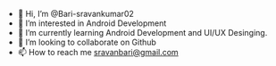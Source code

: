 - 👋 Hi, I’m @Bari-sravankumar02
- 👀 I’m interested in Android Development
- 🌱 I’m currently learning Android Development and UI/UX Desinging.
- 💞️ I’m looking to collaborate on Github
- 📫 How to reach me sravanbari@gmail.com

<!---
Bari-sravankumar02/Bari-sravankumar02 is a ✨ special ✨ repository because its `README.md` (this file) appears on your GitHub profile.
You can click the Preview link to take a look at your changes.
--->
